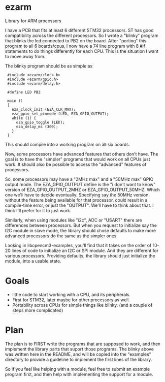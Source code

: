 ezarm
=====

Library for ARM processors

I have a PCB that fits at least 6 different STM32 processors. ST has
good compatibility across the different processors. So I wrote a 
"blinky" program that blinks the led connected to PB2 on the board. 
After "porting" this program to all 6 boards/cpus, I now have a 74 
line program with 8 #if statements to do things differently for
each CPU. This is the situation I want to move away from. 

The blinky program should be as simple as: 
```
 #include <ezarm/clock.h>
 #include <ezarm/gpio.h>
 #include <ezarm/delay.h>

 #define LED PB2

 main () 
 {
   eza_clock_init (EZA_CLK_MAX);
   eza_gpio_set_pinmode (LED, EZA_GPIO_OUTPUT);
   while (1) {
     eza_gpio_toggle (LED);
     eza_delay_ms (300);
   }
 }
```
This should compile into a working program on all six boards. 

Now, some processors have advanced features that others don't have. 
The goal is to have the "simpler" programs that would work on all 
CPUs just work. It should also be possible to access the "advanced"
features of processors. 

So, some processors may have a "2MHz max" and a "50MHz max" GPIO 
output mode. The EZA_GPIO_OUTPUT define is the "i don't want to know"
version of EZA_GPIO_OUTPUT_2MHZ or EZA_GPIO_OUTPUT_50MHZ. Which
one we'll have to decide eventually. Specifying say the 50MHz version
without the feature being available for that processor, could 
result in a compile-time error, or just the "OUTPUT". We'll have
to think about that. I think I'll prefer for it to just work. 

Similarly, when using modules like "i2c", ADC or "USART" there are
differences between processors. But when you request to initialize
say the I2C module in slave mode, the library should chose defaults
to make more advanced processors do the same as the simpler ones. 

Looking in libopencm3-examples, you'll find that it takes on the 
order of 10-20 lines of code to initialize an I2C or SPI module. 
And they are different for various processors.
Providing defaults, the library should just initialize the module, 
into a usable state. 

Goals
=====

* little code to start working with a CPU, and its peripherals. 
* First for STM32, later maybe for other processors as well. 
* Portability across CPUs for simple things like blinky. (and
  a couple of steps more complicated)

Plan
====

The plan is to FIRST write the programs that are supposed to work,
and then implement the library parts that suport those programs. 
The blinky above was written here in the README, and will be
copied into the "examples" directory to provide a guideline to
implement the first lines of the library. 

So if you feel like helping with a module, feel free to submit
an example program first, and then help with implementing
the support for a module.


